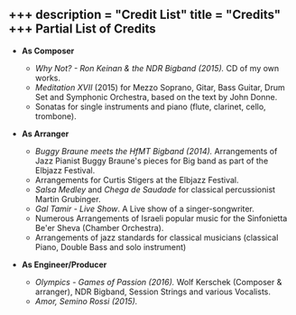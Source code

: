 +++
description = "Credit List"
title = "Credits"
+++
Partial List of Credits
---------------

- **As Composer**

	- *Why Not? - Ron Keinan & the NDR Bigband (2015).* CD of my own works.
	- *Meditation XVII* (2015) for Mezzo Soprano, Gitar, Bass Guitar, Drum Set and Symphonic Orchestra, based on the text by John Donne.
	- Sonatas for single instruments and piano (flute, clarinet, cello, trombone).

- **As Arranger**

	- *Buggy Braune meets the HfMT Bigband (2014).* Arrangements of Jazz Pianist Buggy Braune's pieces for Big band as part of the Elbjazz Festival.
	- Arrangements for Curtis Stigers at the Elbjazz Festival.
	- *Salsa Medley* and *Chega de Saudade* for classical percussionist Martin Grubinger.
	- *Gal Tamir - Live Show*. A Live show of a singer-songwriter.
	- Numerous Arrangements of Israeli popular music for the Sinfonietta Be'er Sheva (Chamber Orchestra).
	- Arrangements of jazz standards for classical musicians (classical Piano, Double Bass and solo instrument)

- **As Engineer/Producer**

	- *Olympics - Games of Passion (2016).* Wolf Kerschek (Composer & arranger), NDR Bigband, Session Strings and various Vocalists.
	- *Amor, Semino Rossi (2015).*
